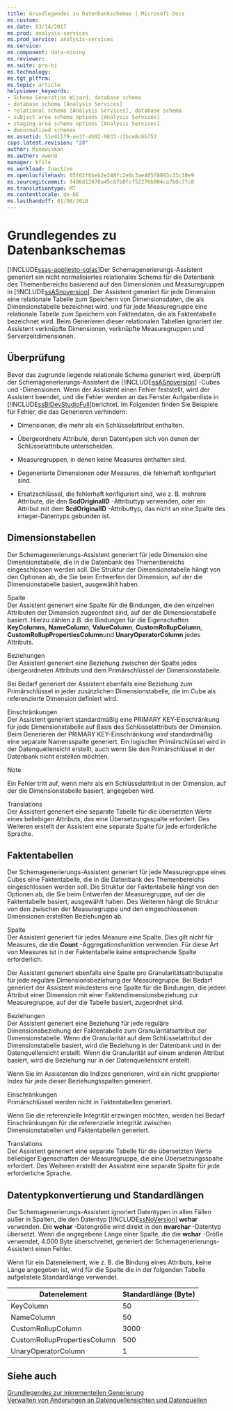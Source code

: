 ```yaml
---
title: Grundlegendes zu Datenbankschemas | Microsoft Docs
ms.custom: 
ms.date: 03/14/2017
ms.prod: analysis-services
ms.prod_service: analysis-services
ms.service: 
ms.component: data-mining
ms.reviewer: 
ms.suite: pro-bi
ms.technology: 
ms.tgt_pltfrm: 
ms.topic: article
helpviewer_keywords:
- Schema Generation Wizard, database schema
- database schema [Analysis Services]
- relational schema [Analysis Services], database schema
- subject area schema options [Analysis Services]
- staging area schema options [Analysis Services]
- denormalized schemas
ms.assetid: 51e411f9-ee3f-4b92-9833-c2bce8c6b752
caps.latest.revision: "28"
author: Minewiskan
ms.author: owend
manager: kfile
ms.workload: Inactive
ms.openlocfilehash: 05f62f6beb2e248fc2e0c3ae405f8893c33c10e9
ms.sourcegitcommit: f486d12078a45c87b0fcf52270b904ca7b0c7fc8
ms.translationtype: MT
ms.contentlocale: de-DE
ms.lasthandoff: 01/08/2018
---
```

# <a name="understanding-the-database-schemas"></a>Grundlegendes zu Datenbankschemas
[!INCLUDE[ssas-appliesto-sqlas](../../includes/ssas-appliesto-sqlas.md)]Der Schemagenerierungs-Assistent generiert ein nicht normalisiertes relationales Schema für die Datenbank des Themenbereichs basierend auf den Dimensionen und Measuregruppen in [!INCLUDE[ssASnoversion](../../includes/ssasnoversion-md.md)]. Der Assistent generiert für jede Dimension eine relationale Tabelle zum Speichern von Dimensionsdaten, die als Dimensionstabelle bezeichnet wird, und für jede Measuregruppe eine relationale Tabelle zum Speichern von Faktendaten, die als Faktentabelle bezeichnet wird. Beim Generieren dieser relationalen Tabellen ignoriert der Assistent verknüpfte Dimensionen, verknüpfte Measuregruppen und Serverzeitdimensionen.  
  
## <a name="validation"></a>Überprüfung  
 Bevor das zugrunde liegende relationale Schema generiert wird, überprüft der Schemagenerierungs-Assistent die [!INCLUDE[ssASnoversion](../../includes/ssasnoversion-md.md)] -Cubes und -Dimensionen. Wenn der Assistent einen Fehler feststellt, wird der Assistent beendet, und die Fehler werden an das Fenster Aufgabenliste in [!INCLUDE[ssBIDevStudioFull](../../includes/ssbidevstudiofull-md.md)]berichtet. Im Folgenden finden Sie Beispiele für Fehler, die das Generieren verhindern:  
  
-   Dimensionen, die mehr als ein Schlüsselattribut enthalten.  
  
-   Übergeordnete Attribute, deren Datentypen sich von denen der Schlüsselattribute unterscheiden.  
  
-   Measuregruppen, in denen keine Measures enthalten sind.  
  
-   Degenerierte Dimensionen oder Measures, die fehlerhaft konfiguriert sind.  
  
-   Ersatzschlüssel, die fehlerhaft konfiguriert sind, wie z. B. mehrere Attribute, die den **ScdOriginalID** -Attributtyp verwenden, oder ein Attribut mit dem **ScdOriginalID** -Attributtyp, das nicht an eine Spalte des integer-Datentyps gebunden ist.  
  
## <a name="dimension-tables"></a>Dimensionstabellen  
 Der Schemagenerierungs-Assistent generiert für jede Dimension eine Dimensionstabelle, die in die Datenbank des Themenbereichs eingeschlossen werden soll. Die Struktur der Dimensionstabelle hängt von den Optionen ab, die Sie beim Entwerfen der Dimension, auf der die Dimensionstabelle basiert, ausgewählt haben.  
  
 Spalte  
 Der Assistent generiert eine Spalte für die Bindungen, die den einzelnen Attributen der Dimension zugeordnet sind, auf der die Dimensionstabelle basiert. Hierzu zählen z.B. die Bindungen für die Eigenschaften **KeyColumns**, **NameColumn**, **ValueColumn**, **CustomRollupColumn**, **CustomRollupPropertiesColumn**und **UnaryOperatorColumn** jedes Attributs.  
  
 Beziehungen  
 Der Assistent generiert eine Beziehung zwischen der Spalte jedes übergeordneten Attributs und dem Primärschlüssel der Dimensionstabelle.  
  
 Bei Bedarf generiert der Assistent ebenfalls eine Beziehung zum Primärschlüssel in jeder zusätzlichen Dimensionstabelle, die im Cube als referenzierte Dimension definiert wird.  
  
 Einschränkungen  
 Der Assistent generiert standardmäßig eine PRIMARY KEY-Einschränkung für jede Dimensionstabelle auf Basis des Schlüsselattributs der Dimension. Beim Generieren der PRIMARY KEY-Einschränkung wird standardmäßig eine separate Namensspalte generiert. Ein logischer Primärschlüssel wird in der Datenquellensicht erstellt, auch wenn Sie den Primärschlüssel in der Datenbank nicht erstellen möchten.  
  
> [!NOTE]  
>  Ein Fehler tritt auf, wenn mehr als ein Schlüsselattribut in der Dimension, auf der die Dimensionstabelle basiert, angegeben wird.  
  
 Translations  
 Der Assistent generiert eine separate Tabelle für die übersetzten Werte eines beliebigen Attributs, das eine Übersetzungsspalte erfordert. Des Weiteren erstellt der Assistent eine separate Spalte für jede erforderliche Sprache.  
  
## <a name="fact-tables"></a>Faktentabellen  
 Der Schemagenerierungs-Assistent generiert für jede Measuregruppe eines Cubes eine Faktentabelle, die in die Datenbank des Themenbereichs eingeschlossen werden soll. Die Struktur der Faktentabelle hängt von den Optionen ab, die Sie beim Entwerfen der Measuregruppe, auf der die Faktentabelle basiert, ausgewählt haben. Des Weiteren hängt die Struktur von den zwischen der Measuregruppe und den eingeschlossenen Dimensionen erstellten Beziehungen ab.  
  
 Spalte  
 Der Assistent generiert für jedes Measure eine Spalte. Dies gilt nicht für Measures, die die **Count** -Aggregationsfunktion verwenden. Für diese Art von Measures ist in der Faktentabelle keine entsprechende Spalte erforderlich.  
  
 Der Assistent generiert ebenfalls eine Spalte pro Granularitätsattributspalte für jede reguläre Dimensionsbeziehung der Measuregruppe. Bei Bedarf generiert der Assistent mindestens eine Spalte für die Bindungen, die jedem Attribut einer Dimension mit einer Faktendimensionsbeziehung zur Measuregruppe, auf der die Tabelle basiert, zugeordnet sind.  
  
 Beziehungen  
 Der Assistent generiert eine Beziehung für jede reguläre Dimensionsbeziehung der Faktentabelle zum Granularitätsattribut der Dimensionstabelle. Wenn die Granularität auf dem Schlüsselattribut der Dimensionstabelle basiert, wird die Beziehung in der Datenbank und in der Datenquellensicht erstellt. Wenn die Granularität auf einem anderen Attribut basiert, wird die Beziehung nur in der Datenquellensicht erstellt.  
  
 Wenn Sie im Assistenten die Indizes generieren, wird ein nicht gruppierter Index für jede dieser Beziehungsspalten generiert.  
  
 Einschränkungen  
 Primärschlüssel werden nicht in Faktentabellen generiert.  
  
 Wenn Sie die referenzielle Integrität erzwingen möchten, werden bei Bedarf Einschränkungen für die referenzielle Integrität zwischen Dimensionstabellen und Faktentabellen generiert.  
  
 Translations  
 Der Assistent generiert eine separate Tabelle für die übersetzten Werte beliebiger Eigenschaften der Measuregruppe, die eine Übersetzungsspalte erfordert. Des Weiteren erstellt der Assistent eine separate Spalte für jede erforderliche Sprache.  
  
## <a name="data-type-conversion-and-default-lengths"></a>Datentypkonvertierung und Standardlängen  
 Der Schemagenerierungs-Assistent ignoriert Datentypen in allen Fällen außer in Spalten, die den Datentyp [!INCLUDE[ssNoVersion](../../includes/ssnoversion-md.md)] **wchar** verwenden. Die **wchar** -Datengröße wird direkt in den **nvarchar** -Datentyp übersetzt. Wenn die angegebene Länge einer Spalte, die die **wchar** -Größe verwendet, 4.000 Byte überschreitet, generiert der Schemagenerierungs-Assistent einen Fehler.  
  
 Wenn für ein Datenelement, wie z. B. die Bindung eines Attributs, keine Länge angegeben ist, wird für die Spalte die in der folgenden Tabelle aufgelistete Standardlänge verwendet.  
  
|Datenelement|Standardlänge (Byte)|  
|---------------|------------------------------|  
|KeyColumn|50|  
|NameColumn|50|  
|CustomRollupColumn|3000|  
|CustomRollupPropertiesColumn|500|  
|UnaryOperatorColumn|1|  
  
## <a name="see-also"></a>Siehe auch  
 [Grundlegendes zur inkrementellen Generierung](../../analysis-services/multidimensional-models/understanding-incremental-generation.md)   
 [Verwalten von Änderungen an Datenquellensichten und Datenquellen](../../analysis-services/multidimensional-models/manage-changes-to-data-source-views-and-data-sources.md)  
  
  
